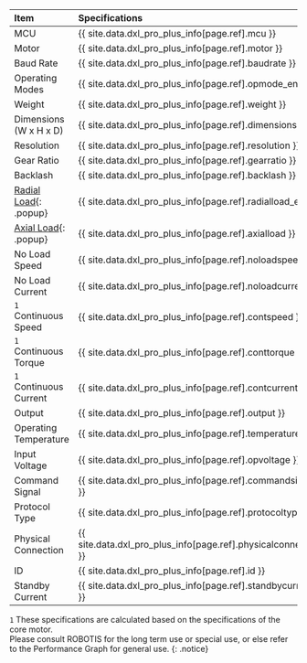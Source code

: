 
| Item                    | Specifications                                                 |
|:------------------------|:---------------------------------------------------------------|
| MCU                     | {{ site.data.dxl_pro_plus_info[page.ref].mcu }}                 |
| Motor                   | {{ site.data.dxl_pro_plus_info[page.ref].motor }}              |
| Baud Rate               | {{ site.data.dxl_pro_plus_info[page.ref].baudrate }}           |
| Operating Modes         | {{ site.data.dxl_pro_plus_info[page.ref].opmode_en }}          |
| Weight                  | {{ site.data.dxl_pro_plus_info[page.ref].weight }}             |
| Dimensions (W x H x D)  | {{ site.data.dxl_pro_plus_info[page.ref].dimensions }}         |
| Resolution              | {{ site.data.dxl_pro_plus_info[page.ref].resolution }}         |
| Gear Ratio              | {{ site.data.dxl_pro_plus_info[page.ref].gearratio }}          |
| Backlash                | {{ site.data.dxl_pro_plus_info[page.ref].backlash }}           |{% if site.data.dxl_pro_plus_info[page.ref].radialload_en != 'N/A' %}
| [Radial Load]{: .popup} | {{ site.data.dxl_pro_plus_info[page.ref].radialload_en }}      |{% else %}{% endif %}{% if site.data.dxl_pro_plus_info[page.ref].axialload != 'N/A' %}
| [Axial Load]{: .popup}  | {{ site.data.dxl_pro_plus_info[page.ref].axialload }}          |{% else %}{% endif %}
| No Load Speed           | {{ site.data.dxl_pro_plus_info[page.ref].noloadspeed }}        |
| No Load Current         | {{ site.data.dxl_pro_plus_info[page.ref].noloadcurrent }}      |
| `1` Continuous Speed    | {{ site.data.dxl_pro_plus_info[page.ref].contspeed }}          |
| `1` Continuous Torque   | {{ site.data.dxl_pro_plus_info[page.ref].conttorque }}         |
| `1` Continuous Current  | {{ site.data.dxl_pro_plus_info[page.ref].contcurrent }}        |
| Output                  | {{ site.data.dxl_pro_plus_info[page.ref].output }}             |
| Operating Temperature   | {{ site.data.dxl_pro_plus_info[page.ref].temperature }}        |
| Input Voltage           | {{ site.data.dxl_pro_plus_info[page.ref].opvoltage }}          |
| Command Signal          | {{ site.data.dxl_pro_plus_info[page.ref].commandsignal }}      |
| Protocol Type           | {{ site.data.dxl_pro_plus_info[page.ref].protocoltype }}       |
| Physical Connection     | {{ site.data.dxl_pro_plus_info[page.ref].physicalconnection }} |
| ID                      | {{ site.data.dxl_pro_plus_info[page.ref].id }}                 |
| Standby Current         | {{ site.data.dxl_pro_plus_info[page.ref].standbycurrent }}     |

`1` These specifications are calculated based on the specifications of the core motor.  
Please consult ROBOTIS for the long term use or special use, or else refer to the Performance Graph for general use.
{: .notice}

[Radial Load]: /assets/images/dxl/axial_radial_load_pro.png
[Axial Load]: /assets/images/dxl/axial_radial_load_pro.png
